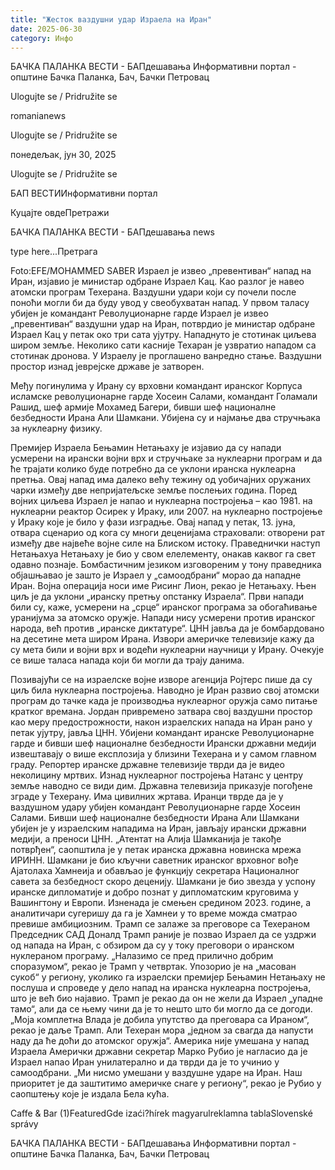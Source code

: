 ```yaml
---
title: "Жесток ваздушни удар Израела на Иран"
date: 2025-06-30
category: Инфо
---
```


БАЧКА ПАЛАНКА ВЕСТИ - БАПдешавања Информативни портал - општине Бачка Паланка, Бач, Бачки Петровац

Ulogujte se / Pridružite se

romanianews

Ulogujte se / Pridružite se

понедељак, јун 30, 2025

Ulogujte se / Pridružite se

БАП ВЕСТИИнформативни портал

Куцајте овдеПретражи

БАЧКА ПАЛАНКА ВЕСТИ - БАПдешавања news

type here...Претрага

Foto:EFE/MOHAMMED SABER
            Израел је извео „превентиван“ напад на Иран, изјавио је министар одбране Израел Кац. Као разлог је навео атомски програм Техерана. Ваздушни удари који су почели после поноћи могли би да буду увод у свеобухватан напад. У првом таласу убијен је командант Револуционарне гарде
Израел је извео „превентиван“ ваздушни удар на Иран, потврдио је министар одбране Израел Кац у петак око три сата ујутру. Нападнуто је стотинак циљева широм земље.
Неколико сати касније Техаран је узвратио нападом са стотинак дронова. У Израелу је проглашено ванредно стање. Ваздушни простор изнад јеврејске државе је затворен.


Међу погинулима у Ирану су врховни командант иранског Корпуса исламске револуционарне гарде Хосеин Салами, командант Голамали Рашид, шеф армије Мохамед Багери, бивши шеф националне безбедности Ирана Али Шамкани. Убијена су и најмање два стручњака за нуклеарну физику.


Премијер Израела Бењамин Нетањаху је изјавио да су напади усмерени на ирански војни врх и стручњаке за нуклеарни програм и да ће трајати колико буде потребно да се уклони иранска нуклеарна претња.
Овај напад има далеко већу тежину од уобичајних оружаних чарки између две непријатељске земље послењих година. Поред војних циљева Израел је напао и нуклеарна постројења – као 1981. на нуклеарни реактор Осирек у Ираку, или 2007. на нуклеарно постројење у Ираку које је било у фази изградње.
Овај напад у петак, 13. јуна, отвара сценарио од кога су многи деценијама страховали: отворени рат између две највеће војне силе на Блиском истоку.
Праведнички наступ Нетањахуа
Нетањаху је био у свом елелементу, онакав каквог га свет одавно познаје. Бомбастичним језиком изговореним у тону праведника објашњавао је зашто је Израел у „самоодбрани“ морао да нападне Иран.
Војна операција носи име Рисинг Лион, рекао је Нетањаху. Њен циљ је да уклони „иранску претњу опстанку Израела“. Први напади били су, каже, усмерени на „срце“ иранског програма за обогаћивање уранијума за атомско оружје. Напади нису усмерени против иранског народа, већ против „иранске диктатуре“.
ЦНН јавља да је бомбардовано на десетине мета широм Ирана. Извори америчке телевизије кажу да су мета били и војни врх и водећи нуклеарни научници у Ирану. Очекује се више таласа напада који би могли да трају данима.


Позивајући се на израелске војне изворе агенција Ројтерс пише да су циљ била нуклеарна постројења. Наводно је Иран развио свој атомски програм до тачке када је производња нуклеарног оружја само питање кратког времана.
Јордан привремено затвара свој ваздушни простор као меру предострожности, након израелских напада на Иран рано у петак ујутру, јавља ЦНН.
Убијени командант иранске Револуционарне гарде и бивши шеф националне безбедности
Ирански државни медији извештавају о више експлозија у близини Техерана и у самом главном граду. Репортер иранске државне телевизије тврди да је видео неколицину мртвих. Изнад нуклеарног постројења Натанс у центру земље наводно се види дим. Државна телевизија приказује погођене зграде у Техерану. Има цивилних жртава.
Иранци тврде да је у ваздушном удару убијен командант Револуционарне гарде Хосеин Салами.
Бивши шеф националне безбедности Ирана Али Шамкани убијен је у израелским нападима на Иран, јављају ирански државни медији, а преноси ЦНН.
„Атентат на Алија Шамканија је такође потврђен“, саопштила је у петак иранска државна новинска мрежа ИРИНН.
Шамкани је био кључни саветник иранског врховног вође Ајатолаха Хамнеија и обављао је функцију секретара Националног савета за безбедност скоро деценију.
Шамкани је био звезда у успону иранске дипломатије и добро познат у дипломатским круговима у Вашингтону и Европи. Изненада је смењен средином 2023. године, а аналитичари сугеришу да га је Хамнеи у то време можда сматрао превише амбициозним.
Трамп се залаже за преговоре са Техераном
Председник САД Доналд Трамп раније је позвао Израел да се уздржи од напада на Иран, с обзиром да су у току преговори о иранском нуклераном програму.
„Налазимо се пред прилично добрим споразумом“, рекао је Трамп у четвртак. Упозорио је на „масован сукоб“ у региону, уколико га израелски премијер Бењамин Нетањаху не послуша и спроведе у дело напад на иранска нуклеарна постројења, што је већ био најавио.
Трамп је рекао да он не жели да Израел „упадне тамо“, али да се њему чини да је то нешто што би могло да се догоди.
„Моја комплетна Влада је добила упутство да преговара са Ираном“, рекао је даље Трамп. Али Техеран мора „једном за свагда да напусти наду да ће доћи до атомског оружја“.
Америка није умешана у напад Израела
Амерички државни секретар Марко Рубио је нагласио да је Израел напао Иран унилатерално и да тврди да је то учинио у самоодбрани.
„Ми нисмо умешани у ваздушне ударе на Иран. Наш приоритет је да заштитимо америчке снаге у региону“, рекао је Рубио у саопштењу које је издала Бела кућа.

Caffe & Bar (1)FeaturedGde izaći?hírek magyarulreklamna tablaSlovenské správy

БАЧКА ПАЛАНКА ВЕСТИ - БАПдешавања Информативни портал - општине Бачка Паланка, Бач, Бачки Петровац
